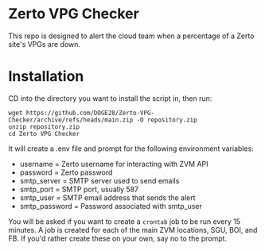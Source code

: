 # Zerto VPG Checker

This repo is designed to alert the cloud team when a percentage of a Zerto site's VPGs are down.

# Installation

CD into the directory you want to install the script in, then run:
```
wget https://github.com/DOGE28/Zerto-VPG-Checker/archive/refs/heads/main.zip -O repository.zip
unzip repository.zip
cd Zerto VPG Checker
```

It will create a .env file and prompt for the following environment variables:

* username = Zerto username for interacting with ZVM API
* password = Zerto password
* smtp_server = SMTP server used to send emails
* smtp_port = SMTP port, usually 587
* smtp_user = SMTP email address that sends the alert
* smtp_password = Password associated with smtp_user


 You will be asked if you want to create a `crontab` job to be run every 15 minutes. A job is created for each of the main ZVM locations, SGU, BOI, and FB. If you'd rather create these on your own, say no to the prompt.